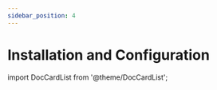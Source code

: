 ```yaml
---
sidebar_position: 4
---
```


# Installation and Configuration

import DocCardList from '@theme/DocCardList';

<DocCardList />
